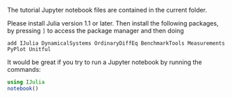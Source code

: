 The tutorial Jupyter notebook files are contained in the current folder.

Please install Julia version 1.1 or later. Then install the following packages, by pressing `]` to access the package manager and then doing
```
add IJulia DynamicalSystems OrdinaryDiffEq BenchmarkTools Measurements PyPlot Unitful
```

It would be great if you try to run a Jupyter notebook by running the commands:
```julia
using IJulia
notebook()
```